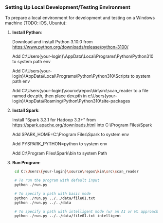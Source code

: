 ### Setting Up Local Development/Testing Environment

To prepare a local environment for development and testing on a Windows machine (TODO: iOS, Ubuntu):

1. **Install Python**:

   Download and install Python 3.10.0 from https://www.python.org/downloads/release/python-3100/

   Add C:\Users\{your-login}\AppData\Local\Programs\Python\Python310 to system path env

   Add C:\Users\{your-login}\AppData\Local\Programs\Python\Python310\Scripts to system path env
   
   Add C:\Users\{your-login}\source\repos\kin\src\scan_reader to a file named dev.pth, then place dev.pth in c:\Users\{your-login}\AppData\Roaming\Python\Python310\site-packages
    

2. **Install Spark**:

   Install "Spark 3.3.1 for Hadoop 3.3+" from https://spark.apache.org/downloads.html into C:\Program Files\Spark

   Add SPARK_HOME=C:\Program Files\Spark to system env

   Add PYSPARK_PYTHON=python to system env

   Add C:\Program Files\Spark\bin to system Path

3. **Run Program**:

   ```bash
    cd C:\Users\{your-login}\source\repos\kin\src\scan_reader

    # To run the program with default input
    python ./run.py

    # To specify a path with basic mode
    python ./run.py ../../data/file01.txt
    python ./run.py ../../data

    # To specify a path with intelligent mode (w/ an AI or ML approach)
    python ./run.py ../../data/file01.txt intelligent
   ```
   
